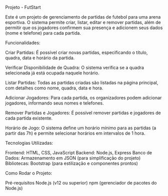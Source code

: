 Projeto - FutStart

Este é um projeto de gerenciamento de partidas de futebol para uma arena esportiva. O sistema permite criar, listar, editar e remover partidas, além de permitir que os jogadores confirmem sua presença e adicionem seus dados (nome e telefone) para cada partida.

Funcionalidades:

Criar Partidas: É possível criar novas partidas, especificando o título, quadra, data e horário da partida.

Verificar Disponibilidade de Quadra: O sistema verifica se a quadra selecionada já está ocupada naquele horário.

Listar Partidas: Todas as partidas criadas são listadas na página principal, com detalhes como nome, quadra, data e hora.

Adicionar Jogadores: Para cada partida, os organizadores podem adicionar jogadores, informando seus nomes e telefones.

Remover Partidas e Jogadores: É possível remover partidas e jogadores de cada partida existente.

Horário de Jogo: O sistema define um horário mínimo para as partidas (a partir das 7h) e permite selecionar horários em intervalos de 1 hora.

Tecnologias Utilizadas:

Frontend: HTML, CSS, JavaScript
Backend: Node.js, Express
Banco de Dados: Armazenamento em JSON (para simplificação do projeto)
Bibliotecas: Bootstrap (para estilização e componentes prontos)

Como Rodar o Projeto:

Pré-requisitos
Node.js (v12 ou superior)
npm (gerenciador de pacotes do Node.js)
